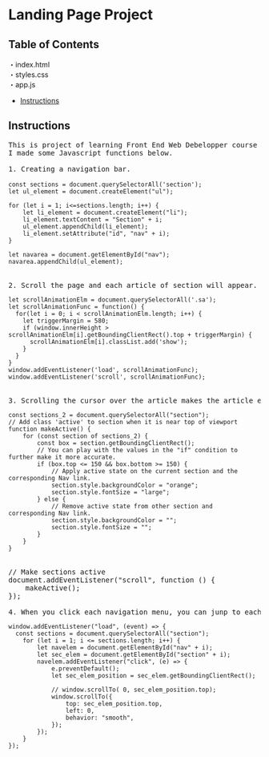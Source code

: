 # Landing Page Project

## Table of Contents
・index.html<br>
・styles.css<br>
・app.js<br>

* [Instructions](#instructions)

## Instructions
<pre>
This is project of learning Front End Web Debelopper course by Udacity.
I made some Javascript functions below.

1. Creating a navigation bar.
 <code>
const sections = document.querySelectorAll('section');
let ul_element = document.createElement("ul");

for (let i = 1; i<=sections.length; i++) {
    let li_element = document.createElement("li");
    li_element.textContent = "Section" + i;
    ul_element.appendChild(li_element);
    li_element.setAttribute("id", "nav" + i);
}

let navarea = document.getElementById("nav");
navarea.appendChild(ul_element);
</code>

2. Scroll the page and each article of section will appear.
<code>
let scrollAnimationElm = document.querySelectorAll('.sa');
let scrollAnimationFunc = function() {
  for(let i = 0; i < scrollAnimationElm.length; i++) {
    let triggerMargin = 580;
    if (window.innerHeight > scrollAnimationElm[i].getBoundingClientRect().top + triggerMargin) {
      scrollAnimationElm[i].classList.add('show');
    }
  }
}
window.addEventListener('load', scrollAnimationFunc);
window.addEventListener('scroll', scrollAnimationFunc);
</code>

3. Scrolling the cursor over the article makes the article easier to read.
<code>
const sections_2 = document.querySelectorAll("section");
// Add class 'active' to section when it is near top of viewport
function makeActive() {
    for (const section of sections_2) {
        const box = section.getBoundingClientRect();
        // You can play with the values in the "if" condition to further make it more accurate.
        if (box.top <= 150 && box.bottom >= 150) {
            // Apply active state on the current section and the corresponding Nav link.
            section.style.backgroundColor = "orange";
            section.style.fontSize = "large";
        } else {
            // Remove active state from other section and corresponding Nav link.
            section.style.backgroundColor = "";
            section.style.fontSize = "";
        }
    }
}
</code>

// Make sections active
document.addEventListener("scroll", function () {
    makeActive();
});

4. When you click each navigation menu, you can junp to each articles.
<code>
window.addEventListener("load", (event) => {
  const sections = document.querySelectorAll("section");
    for (let i = 1; i <= sections.length; i++) {
        let navelem = document.getElementById("nav" + i);
        let sec_elem = document.getElementById("section" + i);
        navelem.addEventListener("click", (e) => {
            e.preventDefault();
            let sec_elem_position = sec_elem.getBoundingClientRect();

            // window.scrollTo( 0, sec_elem_position.top);
            window.scrollTo({
                top: sec_elem_position.top,
                left: 0,
                behavior: "smooth",
            });
        });
    }
});
</code>
</pre>
